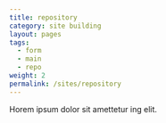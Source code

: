 ```yaml
---
title: repository
category: site building
layout: pages
tags:
  - form
  - main
  - repo
weight: 2
permalink: /sites/repository
---
```


Horem ipsum dolor sit amettetur ing elit. 
